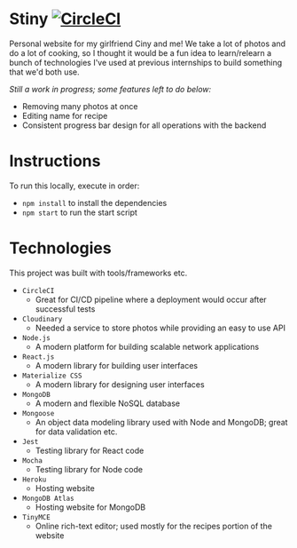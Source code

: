 # Stiny [![CircleCI](https://circleci.com/gh/sensui7/stiny-prod.svg?style=svg)](https://circleci.com/gh/sensui7/stiny-prod)
Personal website for my girlfriend Ciny and me! We take a lot of photos and do a lot of cooking, so I thought it would be a fun idea to learn/relearn a bunch of technologies I've used at previous internships to build something that we'd both use.

*Still a work in progress; some features left to do below:*
- Removing many photos at once
- Editing name for recipe
- Consistent progress bar design for all operations with the backend

# Instructions
To run this locally, execute in order:
- `npm install` to install the dependencies
- `npm start` to run the start script

# Technologies
This project was built with tools/frameworks etc.
- `CircleCI`
  - Great for CI/CD pipeline where a deployment would occur after successful tests
- `Cloudinary`
  - Needed a service to store photos while providing an easy to use API
- `Node.js`
  - A modern platform for building scalable network applications
- `React.js` 
  - A modern library for building user interfaces
- `Materialize CSS` 
  - A modern library for designing user interfaces
- `MongoDB`
  - A modern and flexible NoSQL database
- `Mongoose`
  - An object data modeling library used with Node and MongoDB; great for data validation etc.
- `Jest`
  - Testing library for React code
- `Mocha`
  - Testing library for Node code
- `Heroku`
  - Hosting website
- `MongoDB Atlas`
  - Hosting website for MongoDB
- `TinyMCE`
  - Online rich-text editor; used mostly for the recipes portion of the website
